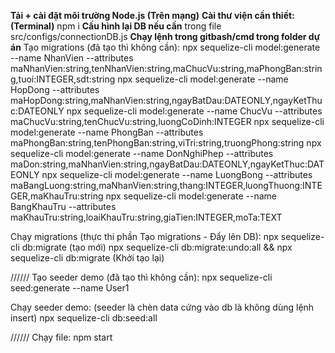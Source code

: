 **Tải + cài đặt môi trường Node.js (Trên mạng)**
**Cài thư viện cần thiết: (Terminal)**
npm i
**Cấu hình lại DB nếu cần**
trong file src/configs/connectionDB.js
**Chạy lệnh trong gitbash/cmd trong folder dự án**
Tạo migrations (đã tạo thì không cần):
npx sequelize-cli model:generate --name NhanVien --attributes maNhanVien:string,tenNhanVien:string,maChucVu:string,maPhongBan:string,tuoi:INTEGER,sdt:string
npx sequelize-cli model:generate --name HopDong --attributes maHopDong:string,maNhanVien:string,ngayBatDau:DATEONLY,ngayKetThuc:DATEONLY
npx sequelize-cli model:generate --name ChucVu --attributes maChucVu:string,tenChucVu:string,luongCoDinh:INTEGER
npx sequelize-cli model:generate --name PhongBan --attributes maPhongBan:string,tenPhongBan:string,viTri:string,truongPhong:string
npx sequelize-cli model:generate --name DonNghiPhep --attributes maDon:string,maNhanVien:string,ngayBatDau:DATEONLY,ngayKetThuc:DATEONLY
npx sequelize-cli model:generate --name LuongBong --attributes maBangLuong:string,maNhanVien:string,thang:INTEGER,luongThuong:INTEGER,maKhauTru:string
npx sequelize-cli model:generate --name BangKhauTru --attributes maKhauTru:string,loaiKhauTru:string,giaTien:INTEGER,moTa:TEXT

Chạy migrations (thực thi phần Tạo migrations - Đẩy lên DB):
npx sequelize-cli db:migrate (tạo mới)
npx sequelize-cli db:migrate:undo:all && npx sequelize-cli db:migrate (Khởi tạo lại)

//////
Tạo seeder demo (đã tạo thì không cần):
npx sequelize-cli seed:generate --name User1

Chạy seeder demo: (seeder là chèn data cứng vào db là không dùng lệnh insert)
npx sequelize-cli db:seed:all

//////
Chạy file:
npm start